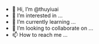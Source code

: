 - 👋 Hi, I’m @thuyiuai
- 👀 I’m interested in ...
- 🌱 I’m currently learning ...
- 💞️ I’m looking to collaborate on ...
- 📫 How to reach me ...

<!---
thuyiuai/thuyiuai is a ✨ special ✨ repository because its `README.md` (this file) appears on your GitHub profile.
You can click the Preview link to take a look at your changes.
--->
